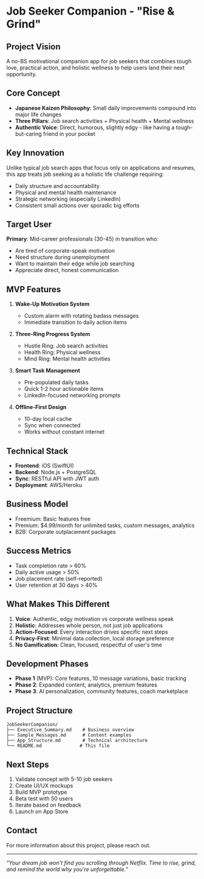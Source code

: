 # Job Seeker Companion - "Rise & Grind"

## Project Vision
A no-BS motivational companion app for job seekers that combines tough love, practical action, and holistic wellness to help users land their next opportunity.

## Core Concept
- **Japanese Kaizen Philosophy**: Small daily improvements compound into major life changes
- **Three Pillars**: Job search activities + Physical health + Mental wellness
- **Authentic Voice**: Direct, humorous, slightly edgy - like having a tough-but-caring friend in your pocket

## Key Innovation
Unlike typical job search apps that focus only on applications and resumes, this app treats job seeking as a holistic life challenge requiring:
- Daily structure and accountability
- Physical and mental health maintenance
- Strategic networking (especially LinkedIn)
- Consistent small actions over sporadic big efforts

## Target User
**Primary**: Mid-career professionals (30-45) in transition who:
- Are tired of corporate-speak motivation
- Need structure during unemployment
- Want to maintain their edge while job searching
- Appreciate direct, honest communication

## MVP Features
1. **Wake-Up Motivation System**
   - Custom alarm with rotating badass messages
   - Immediate transition to daily action items

2. **Three-Ring Progress System**
   - Hustle Ring: Job search activities
   - Health Ring: Physical wellness
   - Mind Ring: Mental health activities

3. **Smart Task Management**
   - Pre-populated daily tasks
   - Quick 1-2 hour actionable items
   - LinkedIn-focused networking prompts

4. **Offline-First Design**
   - 10-day local cache
   - Sync when connected
   - Works without constant internet

## Technical Stack
- **Frontend**: iOS (SwiftUI)
- **Backend**: Node.js + PostgreSQL
- **Sync**: RESTful API with JWT auth
- **Deployment**: AWS/Heroku

## Business Model
- Freemium: Basic features free
- Premium: $4.99/month for unlimited tasks, custom messages, analytics
- B2B: Corporate outplacement packages

## Success Metrics
- Task completion rate > 60%
- Daily active usage > 50%
- Job placement rate (self-reported)
- User retention at 30 days > 40%

## What Makes This Different
1. **Voice**: Authentic, edgy motivation vs corporate wellness speak
2. **Holistic**: Addresses whole person, not just job applications
3. **Action-Focused**: Every interaction drives specific next steps
4. **Privacy-First**: Minimal data collection, local storage preference
5. **No Gamification**: Clean, focused, respectful of user's time

## Development Phases
- **Phase 1** (MVP): Core features, 10 message variations, basic tracking
- **Phase 2**: Expanded content, analytics, premium features
- **Phase 3**: AI personalization, community features, coach marketplace

## Project Structure
```
JobSeekerCompanion/
├── Executive_Summary.md    # Business overview
├── Sample_Messages.md      # Content examples
├── App_Structure.md        # Technical architecture
└── README.md              # This file
```

## Next Steps
1. Validate concept with 5-10 job seekers
2. Create UI/UX mockups
3. Build MVP prototype
4. Beta test with 50 users
5. Iterate based on feedback
6. Launch on App Store

## Contact
For more information about this project, please reach out.

---

*"Your dream job won't find you scrolling through Netflix. Time to rise, grind, and remind the world why you're unforgettable."* 